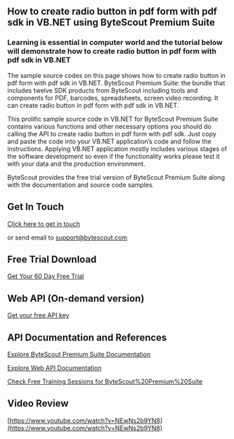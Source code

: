 ## How to create radio button in pdf form with pdf sdk in VB.NET using ByteScout Premium Suite

### Learning is essential in computer world and the tutorial below will demonstrate how to create radio button in pdf form with pdf sdk in VB.NET

The sample source codes on this page shows how to create radio button in pdf form with pdf sdk in VB.NET. ByteScout Premium Suite: the bundle that includes twelve SDK products from ByteScout including tools and components for PDF, barcodes, spreadsheets, screen video recording. It can create radio button in pdf form with pdf sdk in VB.NET.

This prolific sample source code in VB.NET for ByteScout Premium Suite contains various functions and other necessary options you should do calling the API to create radio button in pdf form with pdf sdk. Just copy and paste the code into your VB.NET application’s code and follow the instructions. Applying VB.NET application mostly includes various stages of the software development so even if the functionality works please test it with your data and the production environment.

ByteScout provides the free trial version of ByteScout Premium Suite along with the documentation and source code samples.

## Get In Touch

[Click here to get in touch](https://bytescout.zendesk.com/hc/en-us/requests/new?subject=ByteScout%20Premium%20Suite%20Question)

or send email to [support@bytescout.com](mailto:support@bytescout.com?subject=ByteScout%20Premium%20Suite%20Question) 

## Free Trial Download

[Get Your 60 Day Free Trial](https://bytescout.com/download/web-installer?utm_source=github-readme)

## Web API (On-demand version)

[Get your free API key](https://pdf.co/documentation/api?utm_source=github-readme)

## API Documentation and References

[Explore ByteScout Premium Suite Documentation](https://bytescout.com/documentation/index.html?utm_source=github-readme)

[Explore Web API Documentation](https://pdf.co/documentation/api?utm_source=github-readme)

[Check Free Training Sessions for ByteScout%20Premium%20Suite](https://academy.bytescout.com/)

## Video Review

[https://www.youtube.com/watch?v=NEwNs2b9YN8](https://www.youtube.com/watch?v=NEwNs2b9YN8)